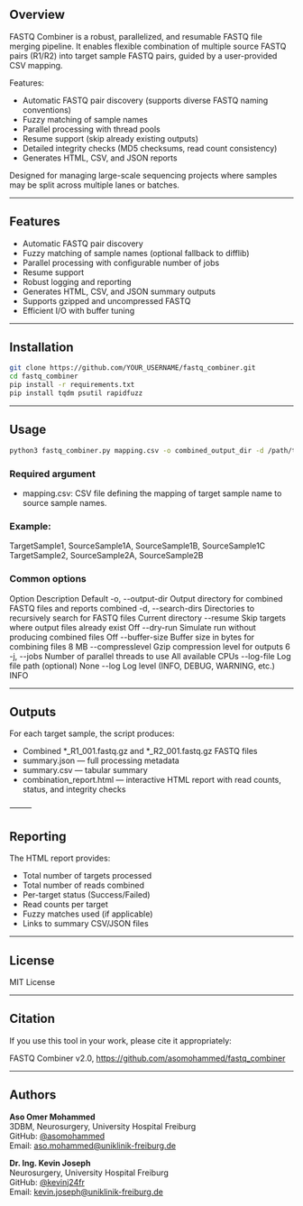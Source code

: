 ## Overview

FASTQ Combiner is a robust, parallelized, and resumable FASTQ file merging pipeline. It enables flexible combination of multiple source FASTQ pairs (R1/R2) into target sample FASTQ pairs, guided by a user-provided CSV mapping.

Features:
- Automatic FASTQ pair discovery (supports diverse FASTQ naming conventions)
- Fuzzy matching of sample names
- Parallel processing with thread pools
- Resume support (skip already existing outputs)
- Detailed integrity checks (MD5 checksums, read count consistency)
- Generates HTML, CSV, and JSON reports

Designed for managing large-scale sequencing projects where samples may be split across multiple lanes or batches.

---

## Features
- Automatic FASTQ pair discovery
- Fuzzy matching of sample names (optional fallback to difflib)
- Parallel processing with configurable number of jobs
- Resume support
- Robust logging and reporting
- Generates HTML, CSV, and JSON summary outputs
- Supports gzipped and uncompressed FASTQ
- Efficient I/O with buffer tuning

---

## Installation
```bash
git clone https://github.com/YOUR_USERNAME/fastq_combiner.git
cd fastq_combiner
pip install -r requirements.txt
pip install tqdm psutil rapidfuzz
```

---

## Usage
```bash
python3 fastq_combiner.py mapping.csv -o combined_output_dir -d /path/to/fastq_dir1 /path/to/fastq_dir2 --resume --log INFO
```

### Required argument
- mapping.csv: CSV file defining the mapping of target sample name to source sample names.

### Example:

TargetSample1, SourceSample1A, SourceSample1B, SourceSample1C
TargetSample2, SourceSample2A, SourceSample2B

### Common options

Option	Description	Default
-o, --output-dir	Output directory for combined FASTQ files and reports	combined
-d, --search-dirs	Directories to recursively search for FASTQ files	Current directory
--resume	Skip targets where output files already exist	Off
--dry-run	Simulate run without producing combined files	Off
--buffer-size	Buffer size in bytes for combining files	8 MB
--compresslevel	Gzip compression level for outputs	6
-j, --jobs	Number of parallel threads to use	All available CPUs
--log-file	Log file path (optional)	None
--log	Log level (INFO, DEBUG, WARNING, etc.)	INFO

---

## Outputs

For each target sample, the script produces:
- Combined *_R1_001.fastq.gz and *_R2_001.fastq.gz FASTQ files
- summary.json — full processing metadata
- summary.csv — tabular summary
- combination_report.html — interactive HTML report with read counts, status, and integrity checks

⸻

## Reporting

The HTML report provides:
- Total number of targets processed
- Total number of reads combined
- Per-target status (Success/Failed)
- Read counts per target
- Fuzzy matches used (if applicable)
- Links to summary CSV/JSON files

---

## License

MIT License

---

## Citation

If you use this tool in your work, please cite it appropriately:

FASTQ Combiner v2.0, https://github.com/asomohammed/fastq_combiner

---

## Authors

**Aso Omer Mohammed**  
3DBM, Neurosurgery, University Hospital Freiburg  
GitHub: [@asomohammed](https://github.com/asomohammed)  
Email: aso.mohammed@uniklinik-freiburg.de

**Dr. Ing. Kevin Joseph**  
Neurosurgery, University Hospital Freiburg  
GitHub: [@kevinj24fr](https://github.com/kevinj24fr)  
Email: kevin.joseph@uniklinik-freiburg.de

